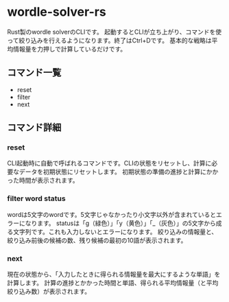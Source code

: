 # wordle-solver-rs

Rust製のwordle solverのCLIです。
起動するとCLIが立ち上がり、コマンドを使って絞り込みを行えるようになります。終了はCtrl+Dです。
基本的な戦略は平均情報量を力押しで計算しているだけです。

## コマンド一覧

- reset
- filter
- next

## コマンド詳細

### reset

CLI起動時に自動で呼ばれるコマンドです。CLIの状態をリセットし、計算に必要なデータを初期状態にリセットします。
初期状態の準備の進捗と計算にかかった時間が表示されます。

### filter word status

wordは5文字のwordです。5文字じゃなかったり小文字以外が含まれているとエラーになります。
statusは「g（緑色）」「y（黄色）」「_（灰色）」の5文字から成る文字列です。これも入力しないとエラーになります。
絞り込みの情報量と、絞り込み前後の候補の数、残り候補の最初の10語が表示されます。

### next

現在の状態から、「入力したときに得られる情報量を最大にするような単語」を計算します。
計算の進捗とかかった時間と単語、得られる平均情報量（と平均絞り込み数）が表示されます。